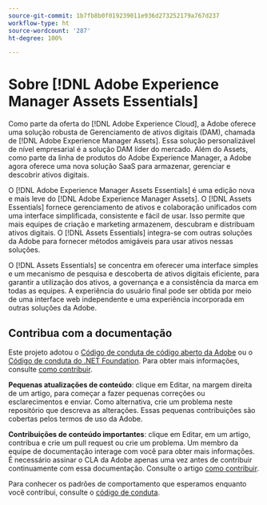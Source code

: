 ```yaml
---
source-git-commit: 1b7fb8b0f019239011e936d273252179a767d237
workflow-type: ht
source-wordcount: '287'
ht-degree: 100%

---
```

# Sobre [!DNL Adobe Experience Manager Assets Essentials]

Como parte da oferta do [!DNL Adobe Experience Cloud], a Adobe oferece uma solução robusta de Gerenciamento de ativos digitais (DAM), chamada de [!DNL Adobe Experience Manager Assets]. Essa solução personalizável de nível empresarial é a solução DAM líder do mercado. Além do Assets, como parte da linha de produtos do Adobe Experience Manager, a Adobe agora oferece uma nova solução SaaS para armazenar, gerenciar e descobrir ativos digitais.

O [!DNL Adobe Experience Manager Assets Essentials] é uma edição nova e mais leve do [!DNL Adobe Experience Manager Assets]. O [!DNL Assets Essentials] fornece gerenciamento de ativos e colaboração unificados com uma interface simplificada, consistente e fácil de usar. Isso permite que mais equipes de criação e marketing armazenem, descubram e distribuam ativos digitais. O [!DNL Assets Essentials] integra-se com outras soluções da Adobe para fornecer métodos amigáveis para usar ativos nessas soluções.

O [!DNL Assets Essentials] se concentra em oferecer uma interface simples e um mecanismo de pesquisa e descoberta de ativos digitais eficiente, para garantir a utilização dos ativos, a governança e a consistência da marca em todas as equipes. A experiência do usuário final pode ser obtida por meio de uma interface web independente e uma experiência incorporada em outras soluções da Adobe.

## Contribua com a documentação

Este projeto adotou o [Código de conduta de código aberto da Adobe](code-of-conduct.md) ou o [Código de conduta do .NET Foundation](https://dotnetfoundation.org/code-of-conduct). Para obter mais informações, consulte [como contribuir](contributing.md).

**Pequenas atualizações de conteúdo**: clique em Editar, na margem direita de um artigo, para começar a fazer pequenas correções ou esclarecimentos e enviar. Como alternativa, crie um problema neste repositório que descreva as alterações. Essas pequenas contribuições são cobertas pelos termos de uso da Adobe.

**Contribuições de conteúdo importantes**: clique em Editar, em um artigo, contribua e crie um pull request ou crie um problema. Um membro da equipe de documentação interage com você para obter mais informações. É necessário assinar o CLA da Adobe apenas uma vez antes de contribuir continuamente com essa documentação. Consulte o artigo [como contribuir](contributing.md).

Para conhecer os padrões de comportamento que esperamos enquanto você contribui, consulte o [código de conduta](code-of-conduct.md).
